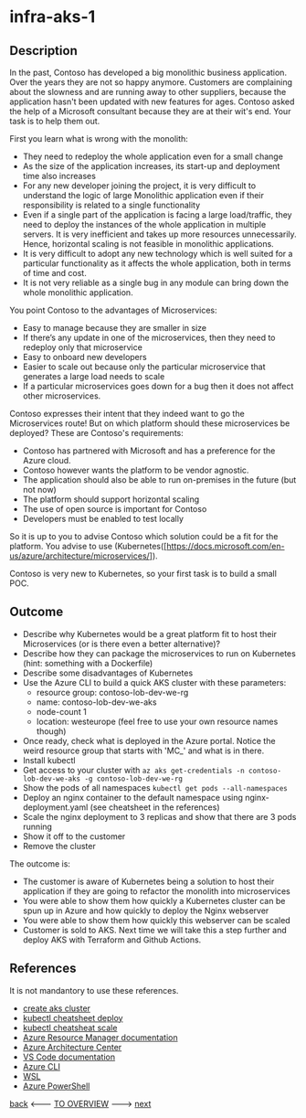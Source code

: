 # infra-aks-1

## Description

In the past, Contoso has developed a big monolithic business application. Over the years they are not so happy anymore. Customers are complaining about the slowness and are running away to other suppliers, because the application hasn't been updated with new features for ages.
Contoso asked the help of a Microsoft consultant because they are at their wit's end. Your task is to help them out.

First you learn what is wrong with the monolith:

* They need to redeploy the whole application even for a small change
* As the size of the application increases, its start-up and deployment time also increases
* For any new developer joining the project, it is very difficult to understand the logic of large Monolithic application even if their responsibility is related to a single functionality
* Even if a single part of the application is facing a large load/traffic, they need to deploy the instances of the whole application in multiple servers. It is very inefficient and takes up more resources unnecessarily. Hence, horizontal scaling is not feasible in monolithic applications.
* It is very difficult to adopt any new technology which is well suited for a particular functionality as it affects the whole application, both in terms of time and cost.
* It is not very reliable as a single bug in any module can bring down the whole monolithic application.

You point Contoso to the advantages of Microservices:

* Easy to manage because they are smaller in size
* If there’s any update in one of the microservices, then they need to redeploy only that microservice
* Easy to onboard new developers
* Easier to scale out because only the particular microservice that generates a large load needs to scale
* If a particular microservices goes down for a bug then it does not affect other microservices.

Contoso expresses their intent that they indeed want to go the Microservices route! 
But on which platform should these microservices be deployed? These are Contoso's requirements:

* Contoso has partnered with Microsoft and has a preference for the Azure cloud.
* Contoso however wants the platform to be vendor agnostic.
* The application should also be able to run on-premises in the future (but not now)
* The platform should support horizontal scaling
* The use of open source is important for Contoso
* Developers must be enabled to test locally

So it is up to you to advise Contoso which solution could be a fit for the platform.
You advise to use (Kubernetes([https://docs.microsoft.com/en-us/azure/architecture/microservices/]). 

Contoso is very new to Kubernetes, so your first task is to build a small POC.

## Outcome

* Describe why Kubernetes would be a great platform fit to host their Microservices (or is there even a better alternative)?
* Describe how they can package the microservices to run on Kubernetes (hint: something with a Dockerfile)
* Describe some disadvantages of Kubernetes
* Use the Azure CLI to build a quick AKS cluster with these parameters:
    - resource group: contoso-lob-dev-we-rg
    - name: contoso-lob-dev-we-aks
    - node-count 1
    - location: westeurope
    (feel free to use your own resource names though)
* Once ready, check what is deployed in the Azure portal. Notice the weird resource group that starts with 'MC_' and what is in there.
* Install kubectl
* Get access to your cluster with `az aks get-credentials -n contoso-lob-dev-we-aks -g contoso-lob-dev-we-rg`
* Show the pods of all namespaces `kubectl get pods --all-namespaces`
* Deploy an nginx container to the default namespace using nginx-deployment.yaml (see cheatsheet in the references)
* Scale the nginx deployment to 3 replicas and show that there are 3 pods running
* Show it off to the customer
* Remove the cluster

The outcome is:
* The customer is aware of Kubernetes being a solution to host their application if they are going to refactor the monolith into microservices
* You were able to show them how quickly a Kubernetes cluster can be spun up in Azure and how quickly to deploy the Nginx webserver
* You were able to show them how quickly this webserver can be scaled
* Customer is sold to AKS. Next time we will take this a step further and deploy AKS with Terraform and Github Actions. 

## References

It is not mandantory to use these references.
- [create aks cluster](https://docs.microsoft.com/en-us/azure/aks/kubernetes-walkthrough#create-aks-cluster)
- [kubectl cheatsheet deploy](https://kubernetes.io/docs/reference/kubectl/cheatsheet/#creating-objects)
- [kubectl cheatsheat scale](https://kubernetes.io/docs/reference/kubectl/cheatsheet/#scaling-resources)
- [Azure Resource Manager documentation](https://docs.microsoft.com/en-us/azure/azure-resource-manager/)
- [Azure Architecture Center](https://docs.microsoft.com/en-us/azure/architecture/)
- [VS Code documentation](https://code.visualstudio.com/Docs)
- [Azure CLI](https://docs.microsoft.com/en-us/cli/azure/reference-index?view=azure-cli-latest)
- [WSL](https://docs.microsoft.com/en-us/windows/wsl/about)
- [Azure PowerShell](https://docs.microsoft.com/en-us/powershell/azure/?view=azps-6.6.0)

[back](../Infrastructure.md.md) <--- [TO OVERVIEW](../Infrastructure.md) ---> [next](./infra-basics-2.md)